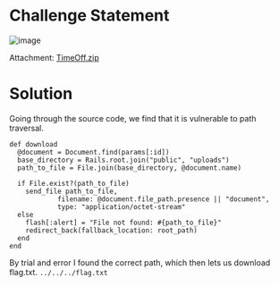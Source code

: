 # Challenge Statement 
![image](https://github.com/user-attachments/assets/d5141344-31ed-4cbf-9db8-019e8101b5f8)

Attachment: [TimeOff.zip](https://github.com/harishkannan05/SnykCTF-2024-Writeup/blob/main/Attachments/TimeOff.zip)

# Solution
Going through the source code, we find that it is vulnerable to path traversal. 
```
def download
  @document = Document.find(params[:id])
  base_directory = Rails.root.join("public", "uploads")
  path_to_file = File.join(base_directory, @document.name)

  if File.exist?(path_to_file)
    send_file path_to_file,
            filename: @document.file_path.presence || "document",
            type: "application/octet-stream"
  else
    flash[:alert] = "File not found: #{path_to_file}"
    redirect_back(fallback_location: root_path)
  end
end
```

By trial and error I found the correct path, which then lets us download flag.txt.
``` ../../../flag.txt ```
